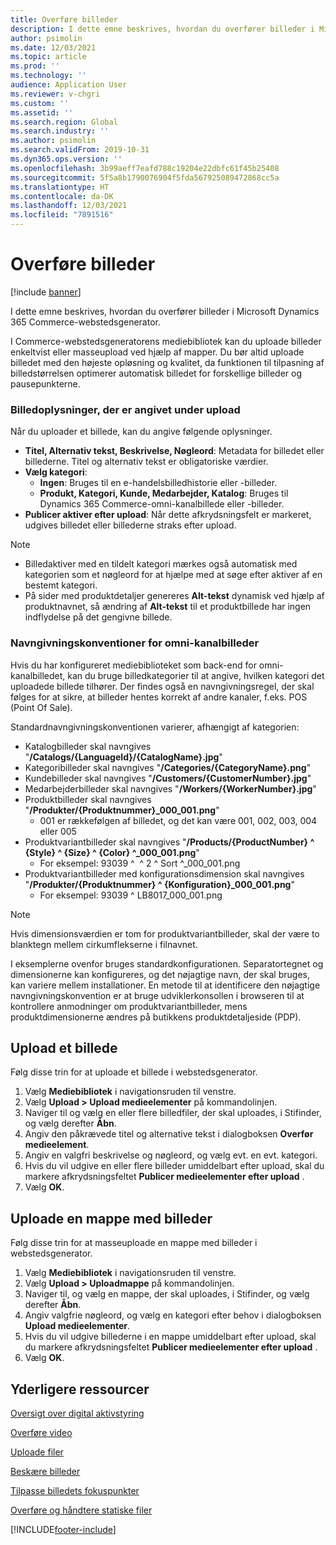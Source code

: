 ```yaml
---
title: Overføre billeder
description: I dette emne beskrives, hvordan du overfører billeder i Microsoft Dynamics 365 Commerce-webstedsgenerator.
author: psimolin
ms.date: 12/03/2021
ms.topic: article
ms.prod: ''
ms.technology: ''
audience: Application User
ms.reviewer: v-chgri
ms.custom: ''
ms.assetid: ''
ms.search.region: Global
ms.search.industry: ''
ms.author: psimolin
ms.search.validFrom: 2019-10-31
ms.dyn365.ops.version: ''
ms.openlocfilehash: 3b99aeff7eafd788c19204e22dbfc61f45b25408
ms.sourcegitcommit: 5f5a8b1790076904f5fda567925089472868cc5a
ms.translationtype: HT
ms.contentlocale: da-DK
ms.lasthandoff: 12/03/2021
ms.locfileid: "7891516"
---
```

# <a name="upload-images"></a>Overføre billeder

[!include [banner](includes/banner.md)]

I dette emne beskrives, hvordan du overfører billeder i Microsoft Dynamics 365 Commerce-webstedsgenerator.

I Commerce-webstedsgeneratorens mediebibliotek kan du uploade billeder enkeltvist eller masseupload ved hjælp af mapper. Du bør altid uploade billedet med den højeste opløsning og kvalitet, da funktionen til tilpasning af billedstørrelsen optimerer automatisk billedet for forskellige billeder og pausepunkterne.

### <a name="image-information-specified-during-upload"></a>Billedoplysninger, der er angivet under upload

Når du uploader et billede, kan du angive følgende oplysninger.

- **Titel, Alternativ tekst, Beskrivelse, Nøgleord**: Metadata for billedet eller billederne. Titel og alternativ tekst er obligatoriske værdier.
- **Vælg kategori**:
    - **Ingen**: Bruges til en e-handelsbilledhistorie eller -billeder.
    - **Produkt, Kategori, Kunde, Medarbejder, Katalog**: Bruges til Dynamics 365 Commerce-omni-kanalbillede eller -billeder.
- **Publicer aktiver efter upload**: Når dette afkrydsningsfelt er markeret, udgives billedet eller billederne straks efter upload.

> [!NOTE]
> - Billedaktiver med en tildelt kategori mærkes også automatisk med kategorien som et nøgleord for at hjælpe med at søge efter aktiver af en bestemt kategori.
> - På sider med produktdetaljer genereres **Alt-tekst** dynamisk ved hjælp af produktnavnet, så ændring af **Alt-tekst** til et produktbillede har ingen indflydelse på det gengivne billede.

### <a name="naming-conventions-for-omni-channel-images"></a>Navngivningskonventioner for omni-kanalbilleder 

Hvis du har konfigureret mediebiblioteket som back-end for omni-kanalbilledet, kan du bruge billedkategorier til at angive, hvilken kategori det uploadede billede tilhører. Der findes også en navngivningsregel, der skal følges for at sikre, at billeder hentes korrekt af andre kanaler, f.eks. POS (Point Of Sale).

Standardnavngivningskonventionen varierer, afhængigt af kategorien:
- Katalogbilleder skal navngives "**/Catalogs/\{LanguageId\}/\{CatalogName\}.jpg**"
- Kategoribilleder skal navngives "**/Categories/\{CategoryName\}.png**"
- Kundebilleder skal navngives "**/Customers/\{CustomerNumber\}.jpg**"
- Medarbejderbilleder skal navngives "**/Workers/\{WorkerNumber\}.jpg**"
- Produktbilleder skal navngives "**/Produkter/\{Produktnummer\}\_000_001.png**"
    - 001 er rækkefølgen af billedet, og det kan være 001, 002, 003, 004 eller 005
- Produktvariantbilleder skal navngives "**/Products/\{ProductNumber\} \^ \{Style\} \^ \{Size\} \^ \{Color\} \^\_000_001.png**"
    - For eksempel: 93039 \^ &nbsp;\^ 2 \^ Sort \^\_000_001.png
- Produktvariantbilleder med konfigurationsdimension skal navngives "**/Produkter/\{Produktnummer\} \^ \{Konfiguration\}\_000_001.png**"
    - For eksempel: 93039 \^ LB8017_000_001.png

> [!NOTE]
> Hvis dimensionsværdien er tom for produktvariantbilleder, skal der være to blanktegn mellem cirkumflekserne i filnavnet.

I eksemplerne ovenfor bruges standardkonfigurationen. Separatortegnet og dimensionerne kan konfigureres, og det nøjagtige navn, der skal bruges, kan variere mellem installationer. En metode til at identificere den nøjagtige navngivningskonvention er at bruge udviklerkonsollen i browseren til at kontrollere anmodninger om produktvariantbilleder, mens produktdimensionerne ændres på butikkens produktdetaljeside (PDP).

## <a name="upload-an-image"></a>Upload et billede

Følg disse trin for at uploade et billede i webstedsgenerator.

1. Vælg **Mediebibliotek** i navigationsruden til venstre.
1. Vælg **Upload \> Upload medieelementer** på kommandolinjen.
1. Naviger til og vælg en eller flere billedfiler, der skal uploades, i Stifinder, og vælg derefter **Åbn**.
1. Angiv den påkrævede titel og alternative tekst i dialogboksen **Overfør medieelement**.
1. Angiv en valgfri beskrivelse og nøgleord, og vælg evt. en evt. kategori. 
1. Hvis du vil udgive en eller flere billeder umiddelbart efter upload, skal du markere afkrydsningsfeltet **Publicer medieelementer efter upload** .
1. Vælg **OK**.

## <a name="upload-a-folder-of-images"></a>Uploade en mappe med billeder

Følg disse trin for at masseuploade en mappe med billeder i webstedsgenerator.

1. Vælg **Mediebibliotek** i navigationsruden til venstre.
1. Vælg **Upload \> Uploadmappe** på kommandolinjen.
1. Naviger til, og vælg en mappe, der skal uploades, i Stifinder, og vælg derefter **Åbn**.
1. Angiv valgfrie nøgleord, og vælg en kategori efter behov i dialogboksen **Upload medieelementer**. 
1. Hvis du vil udgive billederne i en mappe umiddelbart efter upload, skal du markere afkrydsningsfeltet **Publicer medieelementer efter upload** .
1. Vælg **OK**.

## <a name="additional-resources"></a>Yderligere ressourcer

[Oversigt over digital aktivstyring](dam-overview.md)

[Overføre video](dam-upload-video.md)

[Uploade filer](dam-upload-files.md)

[Beskære billeder](dam-crop-images.md)

[Tilpasse billedets fokuspunkter](dam-custom-focal-point.md)

[Overføre og håndtere statiske filer](upload-serve-static-files.md)


[!INCLUDE[footer-include](../includes/footer-banner.md)]
